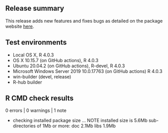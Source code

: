 ## Release summary
This release adds new features and fixes bugs as detailed on the package website [here](https://hesim-dev.github.io/hesim/news/index.html).

## Test environments
* Local OS X, R 4.0.3
* OS X 10.15.7 (on GitHub actions), R 4.0.3
* Ubuntu 20.04.2 (on GitHub actions), R-devel, R 4.0.3
* Microsoft Windows Server 2019 10.0.17763 (on GitHub actions) R 4.0.3
* win-builder (devel, release)
* R-hub builder

## R CMD check results
0 errors | 0 warnings | 1 note

* checking installed package size ... NOTE
    installed size is  5.6Mb
    sub-directories of 1Mb or more:
      doc    2.1Mb
      libs   1.9Mb

